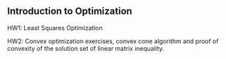 ## Introduction to Optimization

HW1: Least Squares Optimization

HW2: Convex optimization exercises, convex cone algorithm and proof of convexity of the solution set of linear matrix inequality.
